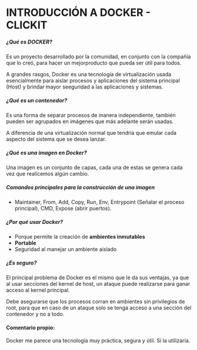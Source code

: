 # INTRODUCCIÓN A DOCKER - CLICKIT

##### **¿Qué es DOCKER?**
Es un proyecto desarrollado por la comunidad, en conjunto con la compañía que lo creó, para hacer un mejorproducto que pueda ser útil para todos.

A grandes rasgos, Docker es una tecnología de virtualización usada esencialmente para aislar procesos y aplicaciones del sistema principal (Host) y brindar mayor seeguridad a las aplicaciones y sistemas.

##### **¿Qué es un contenedor?**
Es una forma de separar procesos de manera independiente, también pueden ser agrupados en imágenes que más adelante serán usadas.

A diferencia de una virtualización normal que tendría que emular cada aspecto del sistema que se desea lanzar.

##### **¿Qué es una imagen en Docker?**
Una imagen es un conjunto de capas, cada una de estas se genera cada vez que realicemos algún cambio.

##### **Comandos principales para la construcción de una imagen**
   - Maintainer, From, Add, Copy, Run, Env, Entrypoint (Señalar el proceso principal), CMD, Expose (abrir puertos).

##### **¿Por qué usar Docker?**
   - Porque permite la creación de **ambientes inmutables**
   - **Portable**
   - Seguridad al manejar un ambiente aislado

##### **¿Es seguro?**
El principal problema de Docker es el mismo que le da sus ventajas, ya que al usar secciones del kernel de host, un ataque puede realizarse para ganar acceso al kernel principal.

Debe asegurarse que los procesos corran en ambientes sin privilegios de root, para que en caso de un ataque solo se tenga acceso a una sección del contenedor y no a todo.


#### **Comentario propio:**
Docker me parece una tecnología muy práctica, segura y útil. Si la utilizaría.
